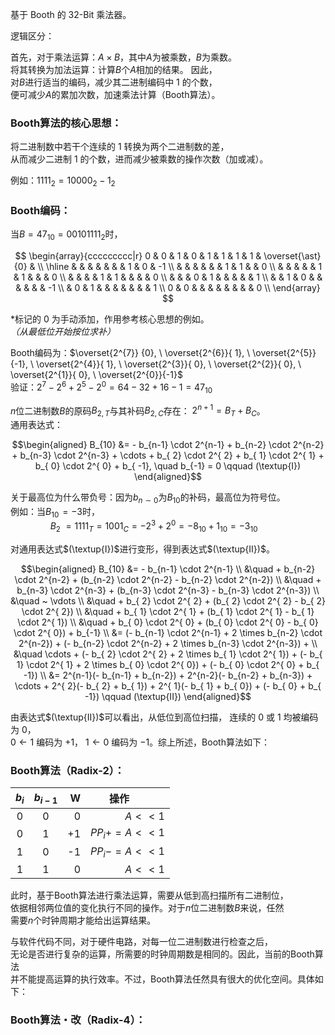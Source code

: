 基于 Booth 的 32-Bit 乘法器。

逻辑区分：

首先，对于乘法运算：$`A \times B`$，其中$`A`$为被乘数，$`B`$为乘数。 \
将其转换为加法运算：计算$`B`$个$`A`$相加的结果。 因此， \
对$`B`$进行适当的编码，减少其二进制编码中 $`1`$ 的个数， \
便可减少$`A`$的累加次数，加速乘法计算（Booth算法）。

### Booth算法的核心思想：

将二进制数中若干个连续的 $`1`$ 转换为两个二进制数的差， \
从而减少二进制 $`1`$ 的个数，进而减少被乘数的操作次数（加或减）。

例如：$`1111_{2} = 10000_{2} - 1_{2}`$

### Booth编码： 

当$`B = 47_{10} = 00101111_{2}`$时，

$$
\begin{array}{ccccccccc|r}
     0 & 0 & 1 & 0 & 1 & 1 & 1 & 1 & \overset{\ast}{0} &    \\
\hline
       &   &   &   &   &   &   & 1 &                0  & -1 \\
       &   &   &   &   &   & 1 & 1 &                   &  0 \\
       &   &   &   &   & 1 & 1 &   &                   &  0 \\
       &   &   &   & 1 & 1 &   &   &                   &  0 \\
       &   &   & 0 & 1 &   &   &   &                   &  1 \\
       &   & 1 & 0 &   &   &   &   &                   & -1 \\
       & 0 & 1 &   &   &   &   &   &                   &  1 \\
     0 & 0 &   &   &   &   &   &   &                   &  0 \\
\end{array}
$$

$`\ast`$标记的 $`0`$ 为手动添加，作用参考核心思想的例如。\
*（从最低位开始按位求补）*

Booth编码为：$`\overset{2^{7}} {0},  \
              \overset{2^{6}}{ 1},  \
              \overset{2^{5}}{-1},  \
              \overset{2^{4}}{ 1},  \
              \overset{2^{3}}{ 0},  \
              \overset{2^{2}}{ 0},  \
              \overset{2^{1}}{ 0},  \
              \overset{2^{0}}{-1}`$ \
验证：$`2^{7} - 2^{6} + 2^{5} - 2^{0} = 64 - 32 + 16 - 1 = 47_{10}`$

$`n`$位二进制数$`B`$的原码$`B_{2,T}`$与其补码$`B_{2,C}`$存在：
$`2^{n+1} = B_{T} + B_{C}`$。 \
通用表达式：

$$\begin{aligned}
     B_{10} &= - b_{n-1} \cdot 2^{n-1} 
               + b_{n-2} \cdot 2^{n-2} 
               + b_{n-3} \cdot 2^{n-3} 
               + \cdots
               + b_{  2} \cdot 2^{  2}  
               + b_{  1} \cdot 2^{  1}  
               + b_{  0} \cdot 2^{  0}  
               + b_{ -1}, \quad b_{-1} = 0 \qquad (\textup{I})
\end{aligned}$$

关于最高位为什么带负号：因为$`b_{n \sim 0}`$为$`B_{10}`$的补码，最高位为符号位。 \
例如：当$`B_{10} \!= -3`$时， \
$`\qquad\qquad
  B_{2} ~= 1111_{T} = 1001_{C} = -2^{3} + 2^{0} = -8_{10} + 1_{10} = -3_{10}`$

对通用表达式$`(\textup{I})`$进行变形，得到表达式$`(\textup{II})`$。

$$\begin{aligned}
     B_{10} &=     - b_{n-1} \cdot 2^{n-1} \\
            &\quad + b_{n-2} \cdot 2^{n-2} + (b_{n-2} \cdot 2^{n-2} - b_{n-2} \cdot 2^{n-2}) \\
            &\quad + b_{n-3} \cdot 2^{n-3} + (b_{n-3} \cdot 2^{n-3} - b_{n-3} \cdot 2^{n-3}) \\
            &\quad ~ \vdots \\
            &\quad + b_{  2} \cdot 2^{  2} + (b_{  2} \cdot 2^{  2} - b_{  2} \cdot 2^{  2}) \\
            &\quad + b_{  1} \cdot 2^{  1} + (b_{  1} \cdot 2^{  1} - b_{  1} \cdot 2^{  1}) \\
            &\quad + b_{  0} \cdot 2^{  0} + (b_{  0} \cdot 2^{  0} - b_{  0} \cdot 2^{  0}) + b_{-1}
\\
            &=   (- b_{n-1} \cdot 2^{n-1} + 2 \times b_{n-2} \cdot 2^{n-2})
               + (- b_{n-2} \cdot 2^{n-2} + 2 \times b_{n-3} \cdot 2^{n-3})
               + \\ 
            &\quad \cdots 
               + (- b_{  2} \cdot 2^{  2} + 2 \times b_{  1} \cdot 2^{  1})
               + (- b_{  1} \cdot 2^{  1} + 2 \times b_{  0} \cdot 2^{  0})
               + (- b_{  0} \cdot 2^{  0} +          b_{ -1}) 
\\
            &=   2^{n-1}(- b_{n-1} + b_{n-2})
               + 2^{n-2}(- b_{n-2} + b_{n-3})
               + \cdots
               + 2^{  2}(- b_{  2} + b_{  1})
               + 2^{  1}(- b_{  1} + b_{  0})
               +        (- b_{  0} + b_{ -1}) \qquad (\textup{II})
\end{aligned}$$

由表达式$`(\textup{II})`$可以看出，从低位到高位扫描，
连续的 $`0`$ 或 $`1`$ 均被编码为 $`0`$， \
$`0 \leftarrow 1`$ 编码为 $`+1`$，
$`1 \leftarrow 0`$ 编码为 $`-1`$。综上所述，Booth算法如下：

### Booth算法（Radix-2）： 

| $`b_{i}`$ | $`b_{i-1}`$ | W | 操作$`\qquad\quad`$ |
|:-:|:-:|--:|--:|
| 0 | 0 |  0 | $`A << 1`$ |
| 0 | 1 | +1 | $`PP_{i} += A << 1`$ |
| 1 | 0 | -1 | $`PP_{i} -= A << 1`$ |
| 1 | 1 |  0 | $`A << 1`$ |

此时，基于Booth算法进行乘法运算，需要从低到高扫描所有二进制位， \
依据相邻两位值的变化执行不同的操作。对于$`n`$位二进制数$`B`$来说，任然 \
需要$`n`$个时钟周期才能给出运算结果。

与软件代码不同，对于硬件电路，对每一位二进制数进行检查之后， \
无论是否进行复杂的运算，所需要的时钟周期数是相同的。因此，当前的Booth算法 \
并不能提高运算的执行效率。不过，Booth算法任然具有很大的优化空间。具体如下：

### Booth算法・改（Radix-4）： 

